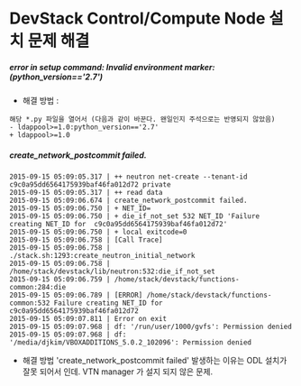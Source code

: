 DevStack Control/Compute Node 설치 문제 해결
===========================================

##### error in setup command: Invalid environment marker: (python_version=='2.7') 
- 해결 방법 :
```
해당 *.py 파일을 열어서 (다음과 같이 바꾼다. 왠일인지 주석으로는 반영되지 않았음)
- ldappool>=1.0:python_version=='2.7' 
+ ldappool>=1.0
```

##### create_network_postcommit failed.
```
2015-09-15 05:09:05.317 | ++ neutron net-create --tenant-id c9c0a95dd6564175939baf46fa012d72 private
2015-09-15 05:09:05.317 | ++ read data
2015-09-15 05:09:06.674 | create_network_postcommit failed.
2015-09-15 05:09:06.750 | + NET_ID=
2015-09-15 05:09:06.750 | + die_if_not_set 532 NET_ID 'Failure creating NET_ID for  c9c0a95dd6564175939baf46fa012d72'
2015-09-15 05:09:06.750 | + local exitcode=0
2015-09-15 05:09:06.758 | [Call Trace]
2015-09-15 05:09:06.758 | ./stack.sh:1293:create_neutron_initial_network
2015-09-15 05:09:06.758 | /home/stack/devstack/lib/neutron:532:die_if_not_set
2015-09-15 05:09:06.759 | /home/stack/devstack/functions-common:284:die
2015-09-15 05:09:06.789 | [ERROR] /home/stack/devstack/functions-common:532 Failure creating NET_ID for c9c0a95dd6564175939baf46fa012d72
2015-09-15 05:09:07.811 | Error on exit
2015-09-15 05:09:07.968 | df: '/run/user/1000/gvfs': Permission denied
2015-09-15 05:09:07.968 | df: '/media/djkim/VBOXADDITIONS_5.0.2_102096': Permission denied
```
- 해결 방법
'create_network_postcommit failed' 발생하는 이유는 ODL 설치가 잘못 되어서 인데. VTN manager 가 설지 되지 않은 문제.
